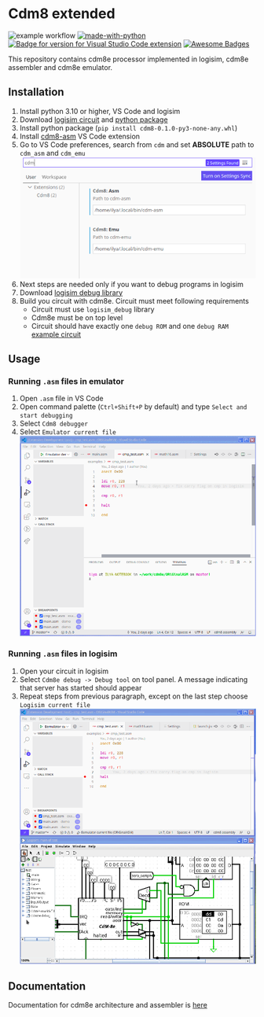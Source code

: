 # Cdm8 extended
![example workflow](https://github.com/leadpogrommer/Cdm8-asm/actions/workflows/release.yml/badge.svg)
[![made-with-python](https://img.shields.io/badge/Made%20with-Python-1f425f.svg)](https://www.python.org/)
[![Badge for version for Visual Studio Code extension](https://vsmarketplacebadge.apphb.com/version/leadpogrommer.cdm8-asm.svg)](https://marketplace.visualstudio.com/items?itemName=leadpogrommer.cdm8-asm)
[![Awesome Badges](https://img.shields.io/badge/badges-awesome-green.svg)](https://github.com/Naereen/badges)


This repository contains cdm8e processor implemented in logisim, cdm8e assembler and cdm8e emulator.
## Installation
1. Install python 3.10 or higher, VS Code and logisim
2. Download [logisim circuit](https://github.com/leadpogrommer/Cdm8-asm/releases/download/latest/CdM-8-mark5-full.circ) and [python package](https://github.com/leadpogrommer/Cdm8-asm/releases/download/latest/cdm8-0.1.0-py3-none-any.whl)
3. Install python package (`pip install cdm8-0.1.0-py3-none-any.whl`)
4. Install [cdm8-asm](https://marketplace.visualstudio.com/items?itemName=leadpogrommer.cdm8-asm) VS Code extension
5. Go to VS Code preferences, search from `cdm` and set **ABSOLUTE** path to `cdm_asm` and `cdm_emu`
   ![](resources/1.png)
6. Next steps are needed only if you want to debug programs in logisim
7. Download [logisim debug library](https://github.com/leadpogrommer/logisim_debug/releases/download/latest/logisim-debug-1.0-SNAPSHOT-all.jar)
8. Build you circuit with cdm8e. Circuit must meet following requirements
   - Circuit must use `logisim_debug` library
   - Cdm8e must be on top level
   - Circuit should have exactly one `debug ROM` and one `debug RAM`
   [example circuit](https://github.com/leadpogrommer/logisim_debug/raw/master/test.circ)

## Usage
### Running `.asm` files in emulator
1. Open `.asm` file in VS Code
2. Open command palette (`Ctrl+Shift+P` by default) and type `Select and start debugging`
3. Select `Cdm8 debugger`
4. Select `Emulator current file`
![](resources/2.gif)


### Running `.asm` files in logisim
1. Open your circuit in logisim
2. Select `Cdm8e debug -> Debug tool` on tool panel. A message indicating that server has started should appear
3. Repeat steps from previous paragraph, except on the last step choose `Logisim current file`
![](resources/3.gif)

## Documentation
Documentation for cdm8e architecture and assembler is [here](https://github.com/leadpogrommer/Cdm8-asm/raw/master/docs/main.pdf)
